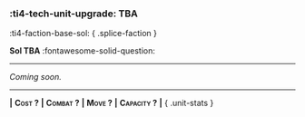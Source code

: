 ### :ti4-tech-unit-upgrade: **TBA**
:ti4-faction-base-sol:
{ .splice-faction }

**Sol TBA** :fontawesome-solid-question:

---

_Coming soon._

---

__|__ <span style="font-variant:small-caps;white-space: nowrap;">**Cost ?**</span> __|__ <span style="font-variant:small-caps;white-space: nowrap;">**Combat ?**</span> __|__ <span style="font-variant:small-caps;white-space: nowrap;">**Move ?**</span> __|__ <span style="font-variant:small-caps;white-space: nowrap;">**Capacity ?**</span> __|__
{ .unit-stats }
